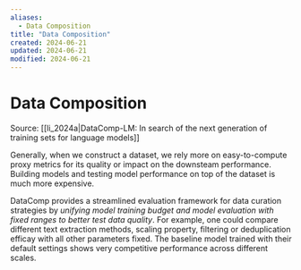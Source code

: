 ```yaml
---
aliases:
  - Data Composition
title: "Data Composition"
created: 2024-06-21
updated: 2024-06-21
modified: 2024-06-21
---
```


# Data Composition

Source: [[li_2024a|DataComp-LM: In search of the next generation of training sets for language models]]

Generally, when we construct a dataset, we rely more on easy-to-compute proxy metrics for its quality or impact on the downsteam performance. Building models and testing model performance on top of the dataset is much more expensive.

DataComp provides a streamlined evaluation framework for data curation strategies by *unifying model training budget and model evaluation with fixed ranges to better test data quality*. For example, one could compare different text extraction methods, scaling property, filtering or deduplication efficay with all other parameters fixed. The baseline model trained with their default settings shows very competitive performance across different scales.
